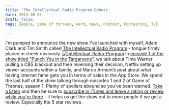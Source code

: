 ```yaml
---
title: 'The Intellectual Radio Program Debuts'
date: 2013-08-01
draft: false
tags: [Apple, game of thrones, nerd, news, Podcast, Podcasting, TV]

---
```


I'm pumped to announce the new show I've launched with myself, Adam Clark and Tim Smith called [The Intellectual Radio Program](http://www.ssktn.com/tirp/) - tongue firmly placed in cheek obviously. [![Intellectual-Radio-Program](https://chrisenns.com/wp-content/uploads/2013/08/Intellectual-Radio-Program-600x600.png)](http://www.ssktn.com/tirp/) In [episode 1 of the show titled "Punch You in the Targaryens"](http://www.ssktn.com/tirp/1/), we talk about Time Warner pulling a CBS blackout and then reversing their decision, Netflix setting up viewer accounts within a family, and Marco Arment’s post about what having internet fame gets you in terms of sales in the App Store. We spend the last half of the show talking through episodes 1 and 2 of Game of Thrones, season 1. Plenty of spoilers abound so you’ve been warned. [Take a listen](http://www.ssktn.com/tirp/1/) and then be sure to [subscribe in iTunes and leave a rating or review while you're there](https://itunes.apple.com/ca/podcast/intellectual-radio-program/id682246844) - it helps us get the show out to more people if we get a review. Especially the 5 star reviews.